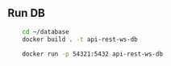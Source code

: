 

## Run DB

```bash
    cd ~/database
    docker build . -t api-rest-ws-db 

    docker run -p 54321:5432 api-rest-ws-db
```